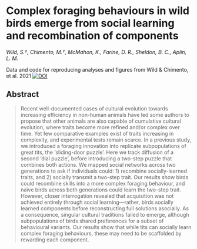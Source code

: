 # Complex foraging behaviours in wild birds emerge from social learning and recombination of components
*Wild, S.†, Chimento, M.†, McMahon, K., Farine, D. R., Sheldon, B. C., Aplin, L. M.*

Data and code for reproducing analyses and figures from Wild &amp; Chimento, et al. 2021 [![DOI](https://zenodo.org/badge/DOI/10.5281/zenodo.5159069.svg)](https://doi.org/10.5281/zenodo.5159069)


## Abstract

>Recent well-documented cases of cultural evolution towards increasing efficiency in non-human animals have led some authors to propose that other animals are also capable of cumulative cultural evolution, where traits become more refined and/or complex over time. Yet few comparative examples exist of traits increasing in complexity, and experimental tests remain scarce. In a previous study, we introduced a foraging innovation into replicate subpopulations of great tits, the ‘sliding-door puzzle’. Here we track diffusion of a second ‘dial puzzle’, before introducing a two-step puzzle that combines both actions. We mapped social networks across two generations to ask if individuals could: 1) recombine socially-learned traits, and 2) socially transmit a two-step trait. Our results show birds could recombine skills into a more complex foraging behaviour, and naïve birds across both generations could learn the two-step trait. However, closer interrogation revealed that acquisition was not achieved entirely through social learning—rather, birds socially learned components before reconstructing full solutions asocially. As a consequence, singular cultural traditions failed to emerge, although subpopulations of birds shared preferences for a subset of behavioural variants. Our results show that while tits can socially learn complex foraging behaviours, these may need to be scaffolded by rewarding each component.

